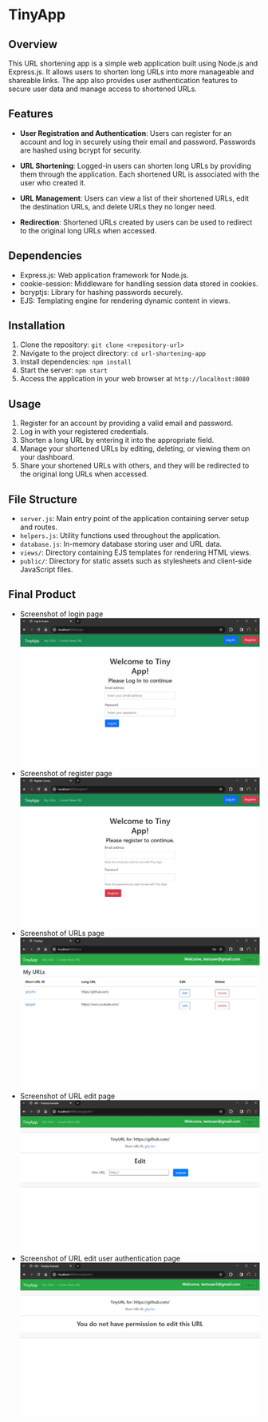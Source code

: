 # TinyApp

## Overview

This URL shortening app is a simple web application built using Node.js and Express.js. It allows users to shorten long URLs into more manageable and shareable links. The app also provides user authentication features to secure user data and manage access to shortened URLs.

## Features

- **User Registration and Authentication**: Users can register for an account and log in securely using their email and password. Passwords are hashed using bcrypt for security.
  
- **URL Shortening**: Logged-in users can shorten long URLs by providing them through the application. Each shortened URL is associated with the user who created it.

- **URL Management**: Users can view a list of their shortened URLs, edit the destination URLs, and delete URLs they no longer need.

- **Redirection**: Shortened URLs created by users can be used to redirect to the original long URLs when accessed.

## Dependencies

- Express.js: Web application framework for Node.js.
- cookie-session: Middleware for handling session data stored in cookies.
- bcryptjs: Library for hashing passwords securely.
- EJS: Templating engine for rendering dynamic content in views.

## Installation

1. Clone the repository: `git clone <repository-url>`
2. Navigate to the project directory: `cd url-shortening-app`
3. Install dependencies: `npm install`
4. Start the server: `npm start`
5. Access the application in your web browser at `http://localhost:8080`

## Usage

1. Register for an account by providing a valid email and password.
2. Log in with your registered credentials.
3. Shorten a long URL by entering it into the appropriate field.
4. Manage your shortened URLs by editing, deleting, or viewing them on your dashboard.
5. Share your shortened URLs with others, and they will be redirected to the original long URLs when accessed.

## File Structure

- `server.js`: Main entry point of the application containing server setup and routes.
- `helpers.js`: Utility functions used throughout the application.
- `database.js`: In-memory database storing user and URL data.
- `views/`: Directory containing EJS templates for rendering HTML views.
- `public/`: Directory for static assets such as stylesheets and client-side JavaScript files.

## Final Product
- Screenshot of login page
!["Screenshot of login page"](https://github.com/rosario-je/tinyapp-/blob/main/docs/login-page.jpg)
- Screenshot of register page
!["Screenshot of register page"](https://github.com/rosario-je/tinyapp-/blob/main/docs/register-page.jpg)
- Screenshot of URLs page
!["Screenshot of URLs page"](https://github.com/rosario-je/tinyapp-/blob/main/docs/urls-page.jpg)
- Screenshot of URL edit page
!["Screenshot of URL edit page"](https://github.com/rosario-je/tinyapp-/blob/main/docs/url-edit-page.jpg)
- Screenshot of URL edit user authentication page
!["Screenshot of URL edit user authentication page"](https://github.com/rosario-je/tinyapp-/blob/main/docs/url-auth-edit-page.jpg)